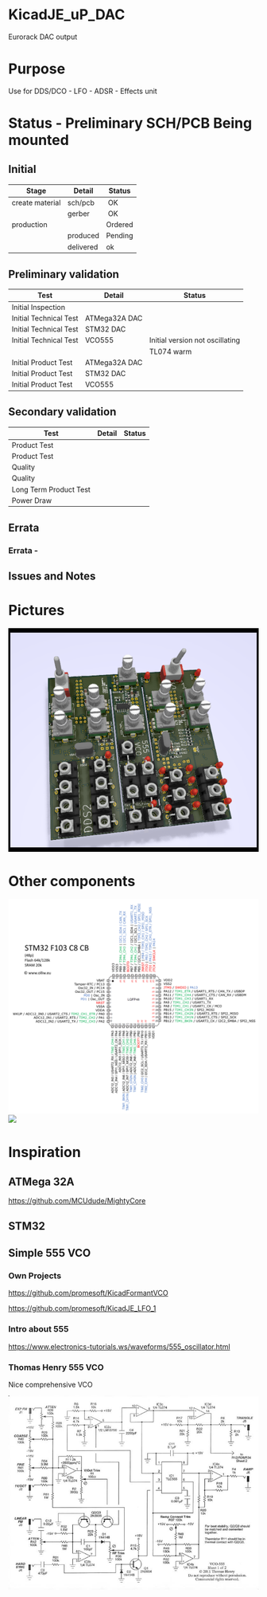 # KicadJE_uP_DAC
Eurorack DAC output

# Purpose
Use for DDS/DCO - LFO - ADSR - Effects unit

# Status - Preliminary SCH/PCB Being mounted
## Initial 
| Stage  | Detail | Status |
| ------------- | ------------- | ------------- |
| create material  | sch/pcb | OK  |
| | gerber | OK |
| production  |   | Ordered |
|  | produced | Pending |
|  | delivered | ok |
## Preliminary validation
| Test  | Detail | Status |
| ------------- | ------------- | ------------- |
| Initial Inspection | |  |
| Initial Technical Test | ATMega32A DAC |  |
| Initial Technical Test | STM32 DAC |  |
| Initial Technical Test | VCO555 | Initial version not oscillating |
|  |  | TL074 warm |
| Initial Product Test | ATMega32A DAC |  |
| Initial Product Test | STM32 DAC |  |
| Initial Product Test | VCO555 |  |

## Secondary validation
| Test  | Detail | Status |
| ------------- | ------------- |------------- |
| Product Test |  | |
| Product Test |  |  |
| Quality | | |
| Quality | | |
| Long Term Product Test |  |  |
| Power Draw |  | 

## Errata
### Errata -

## Issues and Notes
### 

# Pictures

![](KicadJE_uP_DAC_Top4.png)



# Other components
![](stm32f103c8cb-pinlayout-wp01.jpg)
![](https://camo.githubusercontent.com/178242e7684d9ab642e0c43fcb64b3a0bcb5c289/68747470733a2f2f692e696d6775722e636f6d2f4b3334785a62342e6a7067)

# Inspiration
## ATMega 32A
https://github.com/MCUdude/MightyCore
## STM32

## Simple 555 VCO

### Own Projects
https://github.com/promesoft/KicadFormantVCO

https://github.com/promesoft/KicadJE_LFO_1

### Intro about 555
https://www.electronics-tutorials.ws/waveforms/555_oscillator.html

### Thomas Henry 555 VCO
Nice comprehensive VCO

![](TH_vco555_0001.jpg)
